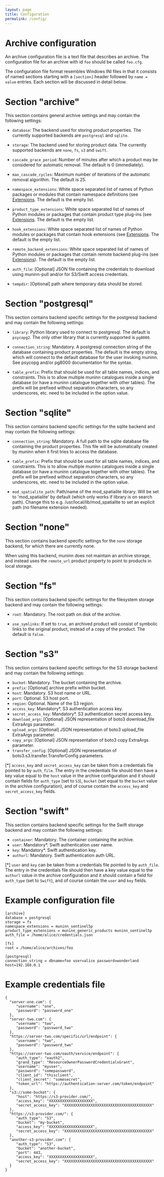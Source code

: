 ```yaml
---
layout: page
title: Configuration
permalink: /config/
---
```


# Archive configuration

An archive configuration file is a text file that describes an archive. The
configuration file for an archive with id ``foo`` should be called ``foo.cfg``.

The configuration file format resembles Windows INI files in that it consists
of named sections starting with a ``[section]`` header followed by
``name = value`` entries. Each section will be discussed in detail below.

# Section "archive"

This section contains general archive settings and may contain the following
settings:

- ``database``: The backend used for storing product properties. The currently
  supported backends are ``postgresql`` and ``sqlite``.

- ``storage``: The backend used for storing product data. The currently
  supported backends are ``none``, ``fs``, ``s3`` and ``swift``.

- ``cascade_grace_period``: Number of minutes after which a product may be
  considered for automatic removal. The default is 0 (immediately).

- ``max_cascade_cycles``: Maximum number of iterations of the automatic removal
  algorithm. The default is 25.

- ``namespace_extensions``: White space separated list of names of Python
  packages or modules that contain namespace definitions (see
  [Extensions](../extensions). The default is the empty list.

- ``product_type_extensions``: White space separated list of names of Python
  modules or packages that contain product type plug-ins (see
  [Extensions](../extensions). The default is the empty list.

- ``hook_extensions``: White space separated list of names of Python
  modules or packages that contain hook extensions (see
  [Extensions](../extensions). The default is the empty list.

- ``remote_backend_extensions``: White space separated list of names of Python
  modules or packages that contain remote backend plug-ins (see
  [Extensions](../extensions)). The default is the empty list.

- ``auth_file``: [Optional] JSON file containing the credentials to download
  using muninn-pull and/or for S3/Swift access credentials.

- ``tempdir``: [Optional] path where temporary data should be stored.


# Section "postgresql"

This section contains backend specific settings for the postgresql backend and
may contain the following settings:

- ``library``: Python library used to connect to postgresql. The default is
  ``psycopg2``. The only other library that is currently supported is ``pg8000``.

- ``connection_string``: Mandatory. A postgresql connection string of the database
  containing product properties. The default is the empty string, which will
  connect to the default database for the user invoking muninn. See psycopg
  and/or pg8000 documentation for the syntax.

- ``table_prefix``: Prefix that should be used for all table names, indices, and
  constraints. This is to allow multiple muninn catalogues inside a single
  database (or have a muninn catalogue together with other tables). The prefix
  will be prefixed without separation characters, so any underscores, etc. need
  to be included in the option value.


# Section "sqlite"

This section contains backend specific settings for the sqlite backend and may
contain the following settings:

- ``connection_string``: Mandatory. A full path to the sqlite database file
  containing the product properties. This file will be automatically created by
  muninn when it first tries to access the database.

- ``table_prefix``: Prefix that should be used for all table names, indices, and
  constraints. This is to allow multiple muninn catalogues inside a single
  database (or have a muninn catalogue together with other tables). The prefix
  will be prefixed without separation characters, so any underscores, etc. need
  to be included in the option value.

- ``mod_spatialite_path``: Path/name of the mod_spatialite library. Will be set
  to 'mod_spatialite' by default (which only works if library is on search path).
  Change this to e.g. /usr/local/lib/mod_spatialite to set an explicit path
  (no filename extension needed).


# Section "none"

This section contains backend specific settings for the ``none`` storage backend,
for which there are currently none.

When using this backend, muninn does not maintain an archive storage, and
instead uses the ``remote_url`` product property to point to products in local
storage.


# Section "fs"

This section contains backend specific settings for the filesystem storage
backend and may contain the following settings:

- ``root``: Mandatory. The root path on disk of the archive.

- ``use_symlinks``: If set to ``true``, an archived product will consist of
  symbolic links to the original product, instead of a copy of the product.
  The default is ``false``.


# Section "s3"

This section contains backend specific settings for the S3 storage
backend and may contain the following settings:

- ``bucket``: Mandatory. The bucket containing the archive.
- ``prefix``: [Optional] archive prefix within bucket.
- ``host``: Mandatory. S3 host name or URL.
- ``port``: Optional. S3 host port.
- ``region``: Optional. Name of the S3 region.
- ``access_key``: Mandatory*. S3 authentication access key.
- ``secret_access_key``: Mandatory*. S3 authentication secret access key.
- ``download_args``: [Optional] JSON representation of boto3 download_file ExtraArgs parameter.
- ``upload_args``: [Optional] JSON representation of boto3 upload_file ExtraArgs parameter.
- ``copy_args``: [Optional] JSON representation of boto3 copy ExtraArgs parameter.
- ``transfer_config``: [Optional] JSON representation of boto3.s3.transfer.TransferConfig parameters.

[*] ``access_key`` and ``secret_access_key`` can be taken from a credentials file pointed to by ``auth_file``. The entry in the credentials file should then have a key value equal to the ``host`` value in the archive configuration and it should contain fields for ``auth_type`` (set to ``S3``),  ``bucket`` (set equal to the ``bucket`` value in the archive configuration), and of course contain the ``access_key`` and ``secret_access_key`` fields.

# Section "swift"

This section contains backend specific settings for the Swift storage
backend and may contain the following settings:

- ``container``: Mandatory. The container containing the archive.
- ``user``: Mandatory*. Swift authentication user name.
- ``key``: Mandatory*. Swift authentication key.
- ``authurl``: Mandatory. Swift authentication auth URL.

[*] ``user`` and ``key`` can be taken from a credentials file pointed to by ``auth_file``. The entry in the credentials file should then have a key value equal to the ``authurl`` value in the archive configuration and it should contain a field for ``auth_type`` (set to ``Swift``), and of course contain the ``user`` and ``key`` fields.


# Example configuration file

```
[archive]
database = postgresql
storage = fs
namespace_extensions = muninn_sentinel5p
product_type_extensions = muninn_generic_products muninn_sentinel5p
auth_file = /home/alice/credentials.json

[fs]
root = /home/alice/archives/foo

[postgresql]
connection_string = dbname=foo user=alice password=wonderland host=192.168.0.1
```

# Example credentials file

```
{
  "server-one.com": {
     "username": "one",
     "password": "password_one"
  },
  "server-two.com": {
     "username": "two",
     "password": "password_two"
  },
  "https://server-two.com/specific/url/endpoint": {
     "username": "two",
     "password": "password_two"
  },
  "https://server-two.com/oauth/service/endpoint": {
     "auth_type": "oauth2",
     "grand_type": "ResourceOwnerPasswordCredentialsGrant",
     "username": "myuser",
     "password": "somepassword",
     "client_id": "thisclient",
     "client_secret": "somesecret",
     "token_url": "https://authentication-server.com/token/endpoint"
  },
  "s3://some-bucket": {
     "host": "https://s3-provider.com/",
     "access_key": "XXXXXXXXXXXXXXXXXXXX",
     "secret_access_key": "XXXXXXXXXXXXXXXXXXXXXXXXXXXXXXXXXXXXXXXX"
  },
  "https://s3-provider.com/": {
     "auth_type": "S3",
     "bucket": "my-bucket",
     "access_key": "XXXXXXXXXXXXXXXXXXXX",
     "secret_access_key": "XXXXXXXXXXXXXXXXXXXXXXXXXXXXXXXXXXXXXXXX"
  },
  "another-s3-provider.com": {
     "auth_type": "S3",
     "bucket": "another-bucket",
     "port": 443,
     "access_key": "XXXXXXXXXXXXXXXXXXXX",
     "secret_access_key": "XXXXXXXXXXXXXXXXXXXXXXXXXXXXXXXXXXXXXXXX"
  }
}
```
